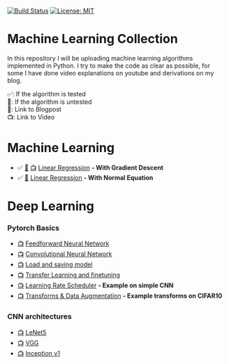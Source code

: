 [![Build Status](https://travis-ci.com/AladdinPerzon/Machine-Learning-Collection.svg?branch=master)](https://travis-ci.com/AladdinPerzon/Machine-Learning-Collection) [![License: MIT](https://img.shields.io/badge/License-MIT-yellow.svg)](https://opensource.org/licenses/MIT)


# Machine Learning Collection
In this repository I will be uploading machine learning algorithms implemented in Python. I try to make the code as clear as possible, for some I have done video explanations on youtube and derivations on my blog.

:white_check_mark:: If the algorithm is tested  \
:small_red_triangle:: If the algorithm is untested  \
:scroll:: Link to Blogpost  \
:tv:: Link to Video

# Machine Learning
* :white_check_mark: [:scroll:](https://aladdinperzon.github.io/2020/03/25/Linear-Regression/) [:tv:](https://youtu.be/pCCUnoes1Po) [Linear Regression](https://github.com/AladdinPerzon/Machine-Learning-Collection/blob/master/ML/LinearRegression/linear_regression_gradient_descent.py) **- With Gradient Descent**
* :white_check_mark: [:scroll:](https://aladdinperzon.github.io/2020/03/25/Linear-Regression/) [Linear Regression](https://github.com/AladdinPerzon/Machine-Learning-Collection/blob/master/ML/LinearRegression/linear_regression_normal_equation.py) **- With Normal Equation**

# Deep Learning

### Pytorch Basics
* [:tv:](https://youtu.be/Jy4wM2X21u0) [Feedforward Neural Network](https://github.com/AladdinPerzon/Machine-Learning-Collection/blob/master/ML/Pytorch/Basics/pytorch_simple_fullynet.py)
* [:tv:](https://youtu.be/wnK3uWv_WkU) [Convolutional Neural Network](https://github.com/AladdinPerzon/Machine-Learning-Collection/blob/master/ML/Pytorch/Basics/pytorch_simple_CNN.py)
* [:tv:](https://youtu.be/g6kQl_EFn84) [Load and saving model](https://github.com/AladdinPerzon/Machine-Learning-Collection/blob/master/ML/Pytorch/Basics/pytorch_loadsave.py)
* [:tv:](https://youtu.be/U4bHxEhMGNk) [Transfer Learning and finetuning](https://github.com/AladdinPerzon/Machine-Learning-Collection/blob/master/ML/Pytorch/Basics/pytorch_pretrain_finetune.py)
* [:tv:](https://youtu.be/U4bHxEhMGNk) [Learning Rate Scheduler](https://github.com/AladdinPerzon/Machine-Learning-Collection/blob/master/ML/Pytorch/Basics/pytorch_pretrain_finetune.py) **- Example on simple CNN**
* [:tv:](https://youtu.be/U4bHxEhMGNk) [Transforms & Data Augmentation](https://github.com/AladdinPerzon/Machine-Learning-Collection/blob/master/ML/Pytorch/Basics/pytorch_pretrain_finetune.py) **- Example transforms on CIFAR10**

### CNN architectures
* [:tv:](https://youtu.be/fcOW-Zyb5Bo) [LeNet5](https://github.com/AladdinPerzon/Machine-Learning-Collection/blob/master/ML/Pytorch/CNN_architectures/lenet5_pytorch.py)
* [:tv:](https://youtu.be/ACmuBbuXn20) [VGG](https://github.com/AladdinPerzon/Machine-Learning-Collection/blob/master/ML/Pytorch/CNN_architectures/pytorch_vgg_implementation.py)
* [:tv:](https://youtu.be/uQc4Fs7yx5I) [Inception v1](https://github.com/AladdinPerzon/Machine-Learning-Collection/blob/master/ML/Pytorch/CNN_architectures/pytorch_inceptionet.py)
